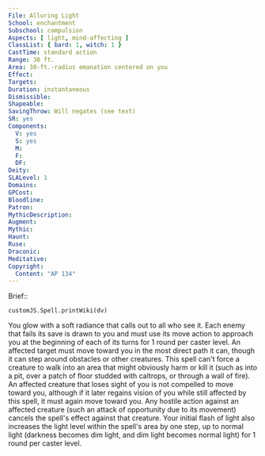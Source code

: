 ```yaml
---
File: Alluring Light
School: enchantment
Subschool: compulsion
Aspects: [ light, mind-affecting ]
ClassList: { bard: 1, witch: 1 }
CastTime: standard action
Range: 30 ft.
Area: 30-ft.-radius emanation centered on you
Effect: 
Targets: 
Duration: instantaneous
Dismissible: 
Shapeable: 
SavingThrow: Will negates (see text)
SR: yes
Components:
  V: yes
  S: yes
  M: 
  F: 
  DF: 
Deity: 
SLALevel: 1
Domains: 
GPCost: 
Bloodline: 
Patron: 
MythicDescription: 
Augment: 
Mythic: 
Haunt: 
Ruse: 
Draconic: 
Meditative: 
Copyright:
  Content: "AP 134"
---
```

Brief:: 

```dataviewjs
customJS.Spell.printWiki(dv)
```

You glow with a soft radiance that calls out to all who see it. Each enemy that fails its save is drawn to you and must use its move action to approach you at the beginning of each of its turns for 1 round per caster level. An affected target must move toward you in the most direct path it can, though it can step around obstacles or other creatures. This spell can't force a creature to walk into an area that might obviously harm or kill it (such as into a pit, over a patch of floor studded with caltrops, or through a wall of fire). An affected creature that loses sight of you is not compelled to move toward you, although if it later regains vision of you while still affected by this spell, it must again move toward you. Any hostile action against an affected creature (such an attack of opportunity due to its movement) cancels the spell's effect against that creature. Your initial flash of light also increases the light level within the spell's area by one step, up to normal light (darkness becomes dim light, and dim light becomes normal light) for 1 round per caster level.
